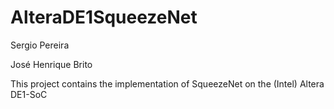 # AlteraDE1SqueezeNet

Sergio Pereira

José Henrique Brito

This project contains the implementation of SqueezeNet on the (Intel) Altera DE1-SoC
